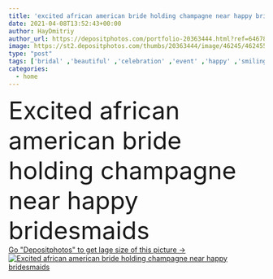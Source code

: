 ```yaml
---
title: 'excited african american bride holding champagne near happy bridesmaids'
date: 2021-04-08T13:52:43+00:00
author: HayDmitriy
author_url: https://depositphotos.com/portfolio-20363444.html?ref=64678756
image: https://st2.depositphotos.com/thumbs/20363444/image/46245/462455398/api_thumb_450.jpg?forcejpeg=true
type: "post"
tags: ['bridal' ,'beautiful' ,'celebration' ,'event' ,'happy' ,'smiling' ,'people' ,'women' ,'cheerful' ,'caucasian' ,'friendship' ,'drink' ,'emotion' ,'pretty' ,'home' ,'elegant' ,'wedding' ,'bride' ,'beverage' ,'joyful' ,'together' ,'friends' ,'indoors' ,'champagne' ,'alcohol' ,'charming' ,'attractive' ,'glasses' ,'positive' ,'bedroom' ,'pleased' ,'laugh' ,'excited' ,'relationship' ,'multicultural' ,'dresses' ,'multiethnic' ,'interracial' ,'bridesmaids' ,'copy space' ,'young adult' ,'black woman' ,'african american' ,'looking away' ,'Open Mouth' ]
categories: 
  - home
---
```

<div aling="center">
            <font size="60"> Excited african american bride holding champagne near happy bridesmaids</font>   
</div>
<div>
    <a href='https://st2.depositphotos.com/thumbs/20363444/image/46245/462455398/api_thumb_450.jpg?forcejpeg=true?ref=64678756' target=_blank > Go "Depositphotos" to get lage size of this picture ->
        <img href='https://st2.depositphotos.com/thumbs/20363444/image/46245/462455398/api_thumb_450.jpg?forcejpeg=true?ref=64678756' src='https://st2.depositphotos.com/20363444/46245/i/950/depositphotos_462455398-stock-photo-excited-african-american-bride-holding.jpg?forcejpeg=true' alt='Excited african american bride holding champagne near happy bridesmaids' >
    </a>
</div>
